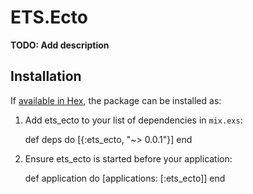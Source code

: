 # ETS.Ecto

**TODO: Add description**

## Installation

If [available in Hex](https://hex.pm/docs/publish), the package can be installed as:

  1. Add ets_ecto to your list of dependencies in `mix.exs`:

        def deps do
          [{:ets_ecto, "~> 0.0.1"}]
        end

  2. Ensure ets_ecto is started before your application:

        def application do
          [applications: [:ets_ecto]]
        end

